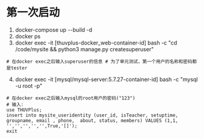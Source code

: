 # 第一次启动
1. docker-compose up --build -d
2. docker ps
3. docker exec -it [thuvplus-docker_web-container-id] bash -c "cd /code/mysite && python3 manage.py createsuperuser"
```
# 在docker exec之后输入superuser的信息 # 为了单元测试，第一个用户的名称和密码都是tester
```
4. docker exec -it [mysql/mysql-server:5.7.27-container-id] bash -c "mysql -u root -p"
```
# 在docker exec之后输入mysql的root用户的密码("123")
# 输入: 
use THUVPlus;
insert into mysite_useridentity (user_id, isTeacher, setuptime, groupname, email , phone,  about, status, members) VALUES (1,1,  '','','','','',True,'[]');
exit
```

